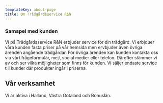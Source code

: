 ```yaml
---
templateKey: about-page
title: Om Trädgårdsservice R&N
---
```

### Samspel med kunden

Vi på Trädgårdsservice R&N erbjuder service för din trädgård. Vi erbjduer våra kunden fasta priser på vår hemsida men ervbjuder även övriga ärenden angående trädgårdar. För övriga ärenden kan kunden kontakta oss via vårt frågeformulär, mejl, social medier eller telefon. Därefter stämmer vi av och ser vilka möjligheter som finns för kunden. Vi säljer endaste service till kunder där produkter ingår i priserna.

## **Vår verksamhet**

Vi är aktiva i Halland, Västra Götaland och Bohuslän.
